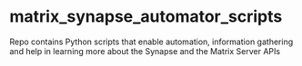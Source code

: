 # matrix_synapse_automator_scripts
Repo contains Python scripts that enable automation, information gathering and help in learning more about the Synapse and the Matrix Server APIs
